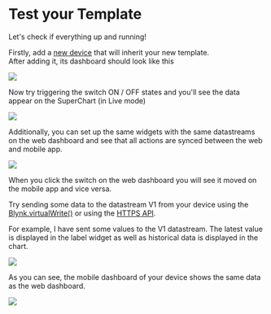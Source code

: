# Test your Template

Let's check if everything up and running!   
  
Firstly, add a [new device](../activating-devices/) that will inherit your new template.  
After adding it, its dashboard should look like this

![](../../.gitbook/assets/file-3-.jpg)

Now try triggering the switch ON / OFF states and you'll see the data appear on the SuperChart \(in Live mode\)

![](../../.gitbook/assets/file-4-.jpg)

Additionally, you can set up the same widgets with the same datastreams on the web dashboard and see that all actions are synced between the web and mobile app.

![](../../.gitbook/assets/image%20%2824%29.png)

When you click the switch on the web dashboard you will see it moved on the mobile app and vice versa.

Try sending some data to the datastream V1 from your device using the [Blynk.virtualWrite\(\)](../using-virtual-pins-to-control-physical-devices.md) or using the [HTTPS API](../../https-api/update-virtual-datastream-value.md).   
  
For example, I have sent some values to the V1 datastream. The latest value is displayed in the label widget as well as historical data is displayed in the chart.  


![](../../.gitbook/assets/image%20%2822%29.png)

As you can see, the mobile dashboard of your device shows the same data as the web dashboard.  


![](../../.gitbook/assets/file-5-.jpg)

